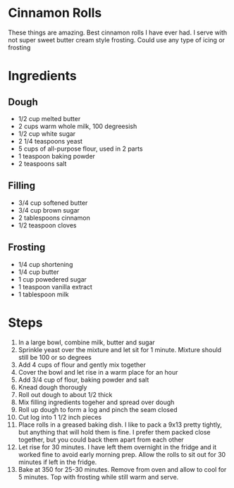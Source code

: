 # Cinnamon Rolls

 These things are amazing. Best cinnamon rolls I have ever had. I serve with not super sweet butter cream style frosting. Could use any type of icing or frosting
 
# Ingredients

## Dough

* 1/2 cup melted butter
* 2 cups warm whole milk, 100 degreesish
* 1/2 cup white sugar
* 2 1/4 teaspoons yeast
* 5 cups of all-purpose flour, used in 2 parts
* 1 teaspoon baking powder
* 2 teaspoons salt

## Filling
* 3/4 cup softened butter
* 3/4 cup brown sugar
* 2 tablespoons cinnamon
* 1/2 teaspoon cloves

## Frosting
* 1/4 cup shortening
* 1/4 cup butter
* 1 cup powedered sugar
* 1 teaspoon vanilla extract
* 1 tablespoon milk

# Steps
1. In a large bowl, combine milk, butter and sugar
2. Sprinkle yeast over the mixture and let sit for 1 minute. Mixture should still be 100 or so degrees
3. Add 4 cups of flour and gently mix together
4. Cover the bowl and let rise in a warm place for an hour
5. Add 3/4 cup of flour, baking powder and salt
6. Knead dough thorougly
7. Roll out dough to about 1/2 thick
8. Mix filling ingredients togeher and spread over dough
9. Roll up dough to form a log and pinch the seam closed
10. Cut log into 1 1/2 inch pieces
11. Place rolls in a greased baking dish. I like to pack a 9x13 pretty tightly, but anything that will hold them is fine. I prefer them packed close together, but you could back them apart from each other
12. Let rise for 30 minutes. I have left them overnight in the fridge and it worked fine to avoid early morning prep. Allow the rolls to sit out for 30 minutes if left in the fridge.
13. Bake at 350 for 25-30 minutes. Remove from oven and allow to cool for 5 minutes. Top with frosting while still warm and serve.